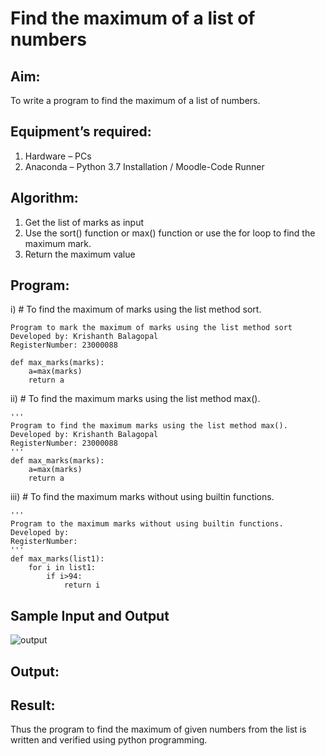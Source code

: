 # Find the maximum of a list of numbers
## Aim:
To write a program to find the maximum of a list of numbers.
## Equipment’s required:
1.	Hardware – PCs
2.	Anaconda – Python 3.7 Installation / Moodle-Code Runner
## Algorithm:
1.	Get the list of marks as input
2.	Use the sort() function or max() function or use the for loop to find the maximum mark.
3.	Return the maximum value
## Program:

i)	# To find the maximum of marks using the list method sort.
```
Program to mark the maximum of marks using the list method sort
Developed by: Krishanth Balagopal
RegisterNumber: 23000088

def max_marks(marks):
    a=max(marks)
    return a
```
ii)	# To find the maximum marks using the list method max().
```
''' 
Program to find the maximum marks using the list method max().
Developed by: Krishanth Balagopal
RegisterNumber: 23000088 
'''
def max_marks(marks):
    a=max(marks)
    return a
```

iii) # To find the maximum marks without using builtin functions.
```
''' 
Program to the maximum marks without using builtin functions.
Developed by: 
RegisterNumber: 
'''
def max_marks(list1):
    for i in list1:
        if i>94:
            return i
```
## Sample Input and Output
![output](./img/max_marks1.jpg) 

## Output:

## Result:
Thus the program to find the maximum of given numbers from the list is written and verified using python programming.
